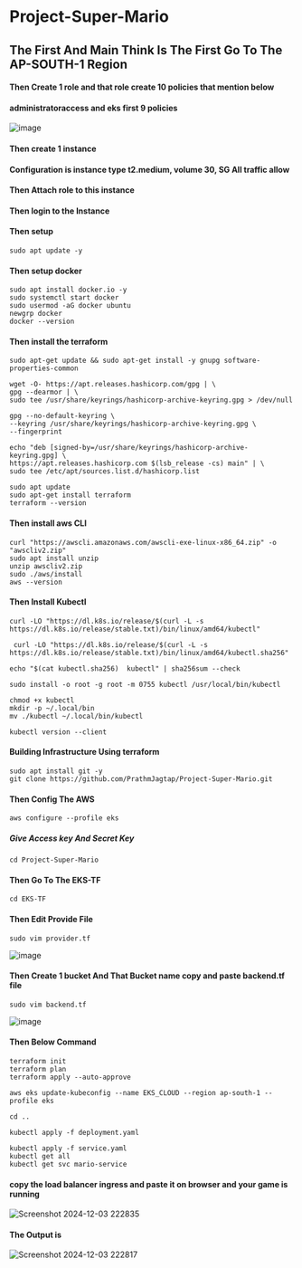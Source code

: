 # Project-Super-Mario

## The First And Main Think Is The First Go To The AP-SOUTH-1 Region



#### Then Create 1 role and that role create 10 policies that mention below
#### administratoraccess and eks first 9 policies
![image](https://github.com/user-attachments/assets/313c7a91-2a82-438e-9b8f-dace89d6a7ae)

#### Then create 1 instance 
#### Configuration is instance type t2.medium, volume 30, SG All traffic allow
#### Then Attach role to this instance
#### Then login to the Instance 

#### Then setup
````
sudo apt update -y
````
#### Then setup docker
````
sudo apt install docker.io -y
sudo systemctl start docker
sudo usermod -aG docker ubuntu
newgrp docker
docker --version
````

#### Then install the terraform 

````
sudo apt-get update && sudo apt-get install -y gnupg software-properties-common

wget -O- https://apt.releases.hashicorp.com/gpg | \
gpg --dearmor | \
sudo tee /usr/share/keyrings/hashicorp-archive-keyring.gpg > /dev/null

gpg --no-default-keyring \
--keyring /usr/share/keyrings/hashicorp-archive-keyring.gpg \
--fingerprint

echo "deb [signed-by=/usr/share/keyrings/hashicorp-archive-keyring.gpg] \
https://apt.releases.hashicorp.com $(lsb_release -cs) main" | \
sudo tee /etc/apt/sources.list.d/hashicorp.list

sudo apt update
sudo apt-get install terraform
terraform --version

````
#### Then install aws CLI 

````
curl "https://awscli.amazonaws.com/awscli-exe-linux-x86_64.zip" -o "awscliv2.zip"
sudo apt install unzip 
unzip awscliv2.zip
sudo ./aws/install
aws --version
````
#### Then Install Kubectl

````
curl -LO "https://dl.k8s.io/release/$(curl -L -s https://dl.k8s.io/release/stable.txt)/bin/linux/amd64/kubectl"
````

````
 curl -LO "https://dl.k8s.io/release/$(curl -L -s https://dl.k8s.io/release/stable.txt)/bin/linux/amd64/kubectl.sha256"
````

````
echo "$(cat kubectl.sha256)  kubectl" | sha256sum --check
````
````
sudo install -o root -g root -m 0755 kubectl /usr/local/bin/kubectl
````

````
chmod +x kubectl
mkdir -p ~/.local/bin
mv ./kubectl ~/.local/bin/kubectl
````

````
kubectl version --client
````

#### Building Infrastructure Using terraform
````
sudo apt install git -y
git clone https://github.com/PrathmJagtap/Project-Super-Mario.git
````
#### Then Config The AWS

````
aws configure --profile eks
````
##### Give Access key And Secret Key

````
cd Project-Super-Mario
````
#### Then Go To The EKS-TF
````
cd EKS-TF
````
#### Then Edit Provide File
````
sudo vim provider.tf
````
![image](https://github.com/user-attachments/assets/ec296550-6255-41ad-bd84-a357ce6cfba0)

#### Then Create 1 bucket And That Bucket name copy and paste backend.tf file

````
sudo vim backend.tf
````
![image](https://github.com/user-attachments/assets/cad9dfc3-36ca-4e05-92c3-3af674b1f378)

#### Then Below Command
````
terraform init
terraform plan
terraform apply --auto-approve
````
````
aws eks update-kubeconfig --name EKS_CLOUD --region ap-south-1 --profile eks
````
````
cd ..
````
````
kubectl apply -f deployment.yaml
````
````
kubectl apply -f service.yaml
kubectl get all
kubectl get svc mario-service
````
#### copy the load balancer ingress and paste it on browser and your game is running

![Screenshot 2024-12-03 222835](https://github.com/user-attachments/assets/81667746-e1f2-4b3a-a259-6a6eafa8fbfc)


#### The Output is
![Screenshot 2024-12-03 222817](https://github.com/user-attachments/assets/6b4234c6-b7cc-4ec2-aa30-7aa9274e98ec)
